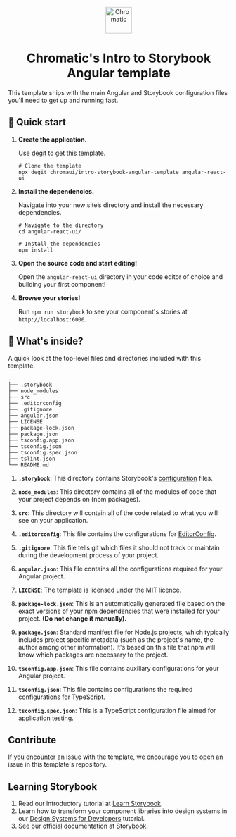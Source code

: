 <p align="center">
  <a href="https://www.chromatic.com/">
    <img alt="Chromatic" src="https://avatars2.githubusercontent.com/u/24584319?s=200&v=4" width="60" />
  </a>
</p>

<h1 align="center">
  Chromatic's Intro to Storybook Angular template
</h1>

This template ships with the main Angular and Storybook configuration files you'll need to get up and running fast.

## 🚅 Quick start

1.  **Create the application.**

    Use [degit](https://github.com/Rich-Harris/degit) to get this template.

    ```shell
    # Clone the template
    npx degit chromaui/intro-storybook-angular-template angular-react-ui
    ```

1.  **Install the dependencies.**

    Navigate into your new site’s directory and install the necessary dependencies.

    ```shell
    # Navigate to the directory
    cd angular-react-ui/

    # Install the dependencies
    npm install
    ```

1.  **Open the source code and start editing!**

    Open the `angular-react-ui` directory in your code editor of choice and building your first component!

1.  **Browse your stories!**

    Run `npm run storybook` to see your component's stories at `http://localhost:6006`.

## 🔎 What's inside?

A quick look at the top-level files and directories included with this template.

    .
    ├── .storybook
    ├── node_modules
    ├── src
    ├── .editorconfig
    ├── .gitignore
    ├── angular.json
    ├── LICENSE
    ├── package-lock.json
    ├── package.json
    ├── tsconfig.app.json
    ├── tsconfig.json
    ├── tsconfig.spec.json
    ├── tslint.json
    └── README.md

1.  **`.storybook`**: This directory contains Storybook's [configuration](https://storybook.js.org/docs/react/configure/overview) files.

2.  **`node_modules`**: This directory contains all of the modules of code that your project depends on (npm packages).

3.  **`src`**: This directory will contain all of the code related to what you will see on your application.

4.  **`.editorconfig`**: This file contains the configurations for [EditorConfig](https://editorconfig.org/).

5.  **`.gitignore`**: This file tells git which files it should not track or maintain during the development process of your project.

6.  **`angular.json`**: This file contains all the configurations required for your Angular project.

7.  **`LICENSE`**: The template is licensed under the MIT licence.

8.  **`package-lock.json`**: This is an automatically generated file based on the exact versions of your npm dependencies that were installed for your project. **(Do not change it manually).**

9.  **`package.json`**: Standard manifest file for Node.js projects, which typically includes project specific metadata (such as the project's name, the author among other information). It's based on this file that npm will know which packages are necessary to the project.

10. **`tsconfig.app.json`**: This file contains auxiliary configurations for your Angular project.

11. **`tsconfig.json`**: This file contains configurations the required configurations for TypeScript.

12. **`tsconfig.spec.json`**: This is a TypeScript configuration file aimed for application testing.

## Contribute

If you encounter an issue with the template, we encourage you to open an issue in this template's repository.

## Learning Storybook

1. Read our introductory tutorial at [Learn Storybook](https://storybook.js.org/tutorials/intro-to-storybook/angular/en/get-started/).
2. Learn how to transform your component libraries into design systems in our [Design Systems for Developers](https://storybook.js.org/tutorials/design-systems-for-developers/) tutorial.
3. See our official documentation at [Storybook](https://storybook.js.org/).
